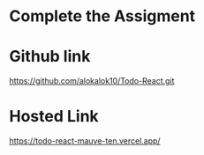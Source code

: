 # Complete the Assigment 

#  Github link

https://github.com/alokalok10/Todo-React.git

# Hosted Link

https://todo-react-mauve-ten.vercel.app/

